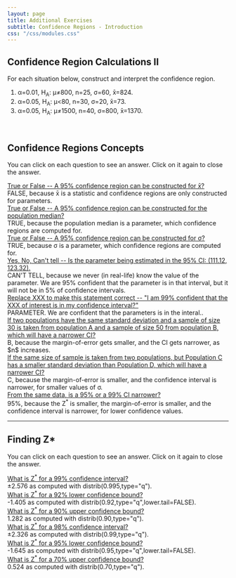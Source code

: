 ```yaml
---
layout: page
title: Additional Exercises
subtitle: Confidence Regions - Introduction
css: "/css/modules.css"
---
```


## Confidence Region Calculations II

For each situation below, construct and interpret the confidence region.

1. &alpha;=0.01, H<sub>A</sub>: &mu;&#8800;800, n=25, &sigma;=60, x&#772;=824.
1. &alpha;=0.05, H<sub>A</sub>: &mu;<80, n=30, &sigma;=20, x&#772;=73.
1. &alpha;=0.05, H<sub>A</sub>: &mu;&#8800;1500, n=40, &sigma;=800, x&#772;=1370.

&nbsp;

## Confidence Regions Concepts

You can click on each question to see an answer. Click on it again to close the answer.

<div class="panel-group">

<div class="panel panel-default">
<div class="panel-heading">
<div class="panel-title">
<a data-toggle="collapse" href="#CRConcept1">True or False -- A 95% confidence region can be constructed for x&#772;?</a>
</div>
</div>
<div id="CRConcept1" class="panel-collapse collapse">
<div class="panel-body">FALSE, because x&#772; is a statistic and confidence regions are only constructed for parameters.</div>
</div>
</div>

<div class="panel panel-default">
<div class="panel-heading">
<div class="panel-title">
<a data-toggle="collapse" href="#CRConcept2">True or False -- A 95% confidence region can be constructed for the population median?</a>
</div>
</div>
<div id="CRConcept2" class="panel-collapse collapse">
<div class="panel-body">TRUE, because the population median is a parameter, which confidence regions are computed for.</div>
</div>
</div>

<div class="panel panel-default">
<div class="panel-heading">
<div class="panel-title">
<a data-toggle="collapse" href="#CRConcept3">True or False -- A 95% confidence region can be constructed for &sigma;?</a>
</div>
</div>
<div id="CRConcept3" class="panel-collapse collapse">
<div class="panel-body">TRUE, because &sigma; is a parameter, which confidence regions are computed for.</div>
</div>
</div>

<div class="panel panel-default">
<div class="panel-heading">
<div class="panel-title">
<a data-toggle="collapse" href="#CRConcept4">Yes, No, Can't tell -- Is the parameter being estimated in the 95% CI: (111.12, 123.32).</a>
</div>
</div>
<div id="CRConcept4" class="panel-collapse collapse">
<div class="panel-body">CAN'T TELL, because we never (in real-life) know the value of the parameter. We are 95% confident that the parameter is in that interval, but it will not be in 5% of confidence intervals.</div>
</div>
</div>

<div class="panel panel-default">
<div class="panel-heading">
<div class="panel-title">
<a data-toggle="collapse" href="#CRConcept5">Replace XXX to make this statement correct -- "I am 99% confident that the XXX of interest is in my confidence interval?"</a>
</div>
</div>
<div id="CRConcept5" class="panel-collapse collapse">
<div class="panel-body">PARAMETER. We are confident that the parameters is in the interal..</div>
</div>
</div>

<div class="panel panel-default">
<div class="panel-heading">
<div class="panel-title">
<a data-toggle="collapse" href="#CRConcept6">If two populations have the same standard deviation and a sample of size 30 is taken from population A and a sample of size 50 from population B, which will have a narrower CI?</a>
</div>
</div>
<div id="CRConcept6" class="panel-collapse collapse">
<div class="panel-body">B, because the margin-of-error gets smaller, and the CI gets narrower, as $n$ increases.</div>
</div>
</div>

<div class="panel panel-default">
<div class="panel-heading">
<div class="panel-title">
<a data-toggle="collapse" href="#CRConcept7">If the same size of sample is taken from two populations, but Population C has a smaller standard deviation than Population D, which will have a narrower CI?</a>
</div>
</div>
<div id="CRConcept7" class="panel-collapse collapse">
<div class="panel-body">C, because the margin-of-error is smaller, and the confidence interval is narrower, for smaller values of &sigma;.</div>
</div>
</div>

<div class="panel panel-default">
<div class="panel-heading">
<div class="panel-title">
<a data-toggle="collapse" href="#CRConcept8">From the same data, is a 95% or a 99% CI narrower?</a>
</div>
</div>
<div id="CRConcept8" class="panel-collapse collapse">
<div class="panel-body">95%, because the Z<sup>*</sup> is smaller, the margin-of-error is smaller, and the confidence interval is narrower, for lower confidence values.</div>
</div>
</div>

</div>

----

## Finding Z*

You can click on each question to see an answer. Click on it again to close the answer.

<div class="panel-group">

<div class="panel panel-default">
<div class="panel-heading">
<div class="panel-title">
<a data-toggle="collapse" href="#Zstar1">What is Z<sup>*</sup> for a 99% confidence interval?</a>
</div>
</div>
<div id="Zstar1" class="panel-collapse collapse">
<div class="panel-body">&plusmn;2.576 as computed with distrib(0.995,type="q").</div>
</div>
</div>

<div class="panel panel-default">
<div class="panel-heading">
<div class="panel-title">
<a data-toggle="collapse" href="#Zstar2">What is Z<sup>*</sup> for a 92% lower confidence bound?</a>
</div>
</div>
<div id="Zstar2" class="panel-collapse collapse">
<div class="panel-body">-1.405 as computed with distrib(0.92,type="q",lower.tail=FALSE).</div>
</div>
</div>

<div class="panel panel-default">
<div class="panel-heading">
<div class="panel-title">
<a data-toggle="collapse" href="#Zstar3">What is Z<sup>*</sup> for a 90% upper confidence bound?</a>
</div>
</div>
<div id="Zstar3" class="panel-collapse collapse">
<div class="panel-body">1.282 as computed with distrib(0.90,type="q").</div>
</div>
</div>

<div class="panel panel-default">
<div class="panel-heading">
<div class="panel-title">
<a data-toggle="collapse" href="#Zstar4">What is Z<sup>*</sup> for a 98% confidence interval?</a>
</div>
</div>
<div id="Zstar4" class="panel-collapse collapse">
<div class="panel-body">&plusmn;2.326 as computed with distrib(0.99,type="q").</div>
</div>
</div>

<div class="panel panel-default">
<div class="panel-heading">
<div class="panel-title">
<a data-toggle="collapse" href="#Zstar5">What is Z<sup>*</sup> for a 95% lower confidence bound?</a>
</div>
</div>
<div id="Zstar5" class="panel-collapse collapse">
<div class="panel-body">-1.645 as computed with distrib(0.95,type="q",lower.tail=FALSE).</div>
</div>
</div>

<div class="panel panel-default">
<div class="panel-heading">
<div class="panel-title">
<a data-toggle="collapse" href="#Zstar6">What is Z<sup>*</sup> for a 70% upper confidence bound?</a>
</div>
</div>
<div id="Zstar6" class="panel-collapse collapse">
<div class="panel-body">0.524 as computed with distrib(0.70,type="q").</div>
</div>
</div>

</div>
